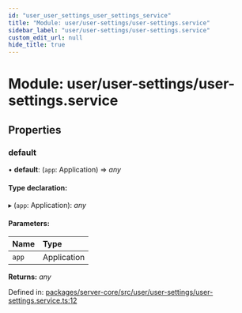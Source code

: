 ```yaml
---
id: "user_user_settings_user_settings_service"
title: "Module: user/user-settings/user-settings.service"
sidebar_label: "user/user-settings/user-settings.service"
custom_edit_url: null
hide_title: true
---
```


# Module: user/user-settings/user-settings.service

## Properties

### default

• **default**: (`app`: Application) => *any*

#### Type declaration:

▸ (`app`: Application): *any*

#### Parameters:

Name | Type |
:------ | :------ |
`app` | Application |

**Returns:** *any*

Defined in: [packages/server-core/src/user/user-settings/user-settings.service.ts:12](https://github.com/xr3ngine/xr3ngine/blob/716a06460/packages/server-core/src/user/user-settings/user-settings.service.ts#L12)
